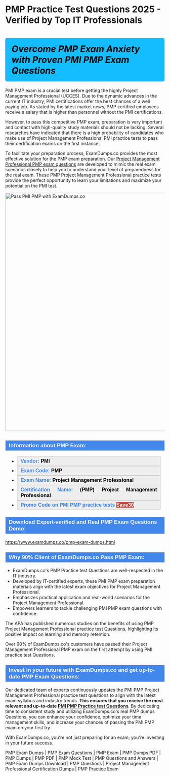 <h1>PMP Practice Test Questions 2025 - Verified by Top IT Professionals</h1>            <h1><strong><span style="display: block; color: #000000; background: #14BDFF; border: 0.5px solid #AED6F1; border-left: 3px solid #3498DB; padding: .6em; border-radius: 6px;">             <em>Overcome PMP Exam Anxiety with Proven PMI PMP Exam Questions</em>             </span></strong></h1>            <p>PMI PMP exam is a crucial test before getting the highly Project Management Professional (UCCES). Due to the dynamic advances in the current IT industry, PMI certifications offer the best chances of a well paying job. As stated by the latest market news, PMP certified employees receive a salary that is higher than personnel without the PMI certifications.</p>            <p>However, to pass this competitive PMP exam, preparation is very important and contact with high-quality study materials should not be lacking. Several researches have indicated that there is a high probability of candidates who make use of Project Management Professional PMI practice tests to pass their certification exams on the first instance.</p>            <p>To facilitate your preparation process, ExamDumps.co provides the most effective solution for the PMP exam preparation. Our <a href="https://www.examdumps.co/pmp-exam-dumps.html">Project Management Professional PMP exam questions</a> are developed to mimic the real exam scenarios closely to help you to understand your level of preparedness for the real exam. These PMP Project Management Professional practice tests provide the perfect opportunity to learn your limitations and maximize your potential on the PMI test.</p>                        <p><a href="https://www.examdumps.co/"><img src="https://www.examdumps.co/images/banners/get-30-percent-discount-with-examdumps.co.jpg" class="postImage" alt="Pass PMI PMP with ExamDumps.co" width="750"></a></p>                        <h2 style="background: #4287ec; border: 1px solid #cccccc; padding: 5px 10px;">                <span style="color: #ffffff;">                    <span style="font-size: 11pt;">                        <span style="line-height: normal;">                            <span style="font-family: Calibri,sans-serif;">                                <strong>                                    <span style="font-size: 13.0pt;">Information about PMP Exam:</span>                                </strong>                            </span>                        </span>                    </span>                </span>            </h2>            <ul>                <li style="margin: 0cm 10pt;">                <div style="background: #eee; border: 1px solid #cccccc; padding: 5px 10px; text-align: justify;"><span style="font-size: 11pt;"><span style="line-height: normal;"><span style="tab-stops: list 36.0pt;"><span style="font-family: Calibri,sans-serif;"><strong><span style="font-size: 12.0pt;">                    <span style="color: #4287ec;">Vendor:</span> <span style="color: #000;">PMI</span>                    </span></strong></span></span></span></span></div>                </li>                <li style="margin: 0cm 10pt;">                <div style="background: #eee; border: 1px solid #cccccc; padding: 5px 10px; text-align: justify;"><span style="font-size: 11pt;"><span style="line-height: normal;"><span style="tab-stops: list 36.0pt;"><span style="font-family: Calibri,sans-serif;"><strong><span style="font-size: 12.0pt;">                    <span style="color: #4287ec;">Exam Code:</span> <span style="color: #000;">PMP</span>                    </span></strong></span></span></span></span></div>                </li>                <li style="margin: 0cm 10pt;">                <div style="background: #eee; border: 1px solid #cccccc; padding: 5px 10px; text-align: justify;"><span style="font-size: 11pt;"><span style="line-height: normal;"><span style="tab-stops: list 36.0pt;"><span style="font-family: Calibri,sans-serif;"><strong><span style="font-size: 12.0pt;">                    <span style="color: #4287ec;">Exam Name:</span> <span style="color: #000;">Project Management Professional</span>                    </span></strong></span></span></span></span></div>                </li>                                <li style="margin: 0cm 10pt;">                <div style="background: #eee; border: 1px solid #cccccc; padding: 5px 10px; text-align: justify;"><span style="font-size: 11pt;"><span style="line-height: normal;"><span style="tab-stops: list 36.0pt;"><span style="font-family: Calibri,sans-serif;"><strong><span style="font-size: 12.0pt;">                    <span style="color: #4287ec;">Certification Name:</span> <span style="color: #000;">(PMP) Project Management Professional</span>                    </span></strong></span></span></span></span></div>                </li>                               <li style="margin: 0cm 10pt;">                <div style="background: #eee; border: 1px solid #cccccc; padding: 5px 10px;"><span style="font-size: 11pt;"><span style="line-height: normal;"><span style="tab-stops: list 36.0pt;"><span style="font-family: Calibri,sans-serif;"><strong><span style="font-size: 12.0pt;">                    <span style="color: #4287ec;">Promo Code on PMI PMP practice tests </span><span style="color: #fff;"><span style="background-color: #c0392b;">Save30</span>                    </span></span></strong></span></span></span></span></div>                </li>            </ul>                        <h3 style="background: #4287ec; border: 1px solid #cccccc; padding: 5px 10px;">                <span style="color: #ffffff;"><span style="font-size: 11pt;">                    <span style="line-height: normal;">                        <span style="font-family: Calibri,sans-serif;">                            <strong>                                <span style="font-size: 13.0pt;">Download Expert-verified and Real PMP Exam Questions Demo:</span>                            </strong>                        </span>                    </span></span>                </span>            </h3>            <p><a href="https://www.examdumps.co/pmp-exam-dumps.html">https://www.examdumps.co/pmp-exam-dumps.html</a></p>                       <h3 style="background: #4287ec; border: 1px solid #cccccc; padding: 5px 10px;">                <span style="color: #ffffff;"><span style="font-size: 11pt;">                    <span style="line-height: normal;">                        <span style="font-family: Calibri,sans-serif;">                            <strong>                                <span style="font-size: 13.0pt;">Why 90% Client of ExamDumps.co Pass PMP Exam:</span>                            </strong>                        </span>                    </span></span>                </span>            </h3>            <ul>                <li>ExamDumps.co's PMP Practice test Questions are well-respected in the IT industry.</li>                <li>Developed by IT-certified experts, these PMI PMP exam preparation materials align with the latest exam objectives for Project Management Professional.</li>                <li>Emphasizes practical application and real-world scenarios for the Project Management Professional.</li>                <li>Empowers learners to tackle challenging PMI PMP exam questions with confidence.</li>            </ul>            <p>The APA has published numerous studies on the benefits of using PMP Project Management Professional practice test Questions, highlighting its positive impact on learning and memory retention.  </p>            <p>Over 90% of ExamDumps.co's customers have passed their Project Management Professional PMP exam on the first attempt by using PMI practice test Questions. </p>            <h3 style="background: #4287ec; border: 1px solid #cccccc; padding: 5px 10px;">                <span style="color: #ffffff;"><span style="font-size: 11pt;">                    <span style="line-height: normal;">                        <span style="font-family: Calibri,sans-serif;">                            <strong>                                <span style="font-size: 13.0pt;">Invest in your future with ExamDumps.co and get up-to-date PMP Exam Questions:</span>                            </strong>                        </span>                    </span></span>                </span>            </h3>            <p>Our dedicated team of experts continuously updates the PMI PMP Project Management Professional practice test questions to align with the latest exam syllabus and industry trends. <strong>This ensures that you receive the most relevant and up-to-date <a href="https://www.examdumps.co/pmi-exam-dumps.html">PMI PMP Practice test Questions</a></strong>. By dedicating time to consistent study and utilizing ExamDumps.co's real PMP dumps Questions, you can enhance your confidence, optimize your time management skills, and increase your chances of passing the PMI PMP exam on your first try.</p>            <p>With ExamDumps.co, you're not just preparing for an exam; you're investing in your future success.</p>    PMP Exam Dumps | PMP Exam Questions | PMP Exam | PMP Dumps PDF | PMP Dumps | PMP PDF | PMP Mock Test | PMP Questions and Answers | PMP Exam Dumps Download | PMP Questions | Project Management Professional Certification Dumps | PMP Practice Exam
